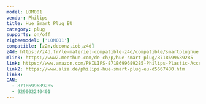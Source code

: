 ```yaml
---
model: LOM001
vendor: Philips
title: Hue Smart Plug EU
category: plug
supports: on/off
zigbeemodel: ['LOM001']
compatible: [z2m,deconz,iob,z4d]
z4d: https://z4d.fr/le-materiel-compatible-z4d/compatible/smartplughue
mlink: https://www2.meethue.com/de-ch/p/hue-smart-plug/8718699689285
link: https://www.amazon.com/PHILIPS-8718699689285-Philips-Plastic-Accessory/dp/B07SPY26D7
link2: https://www.alza.de/philips-hue-smart-plug-eu-d5667480.htm
link3: 
EAN: 
  - 8718699689285
  - 929002240401
---
```


